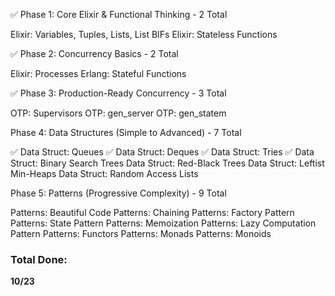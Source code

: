 ✅ Phase 1: Core Elixir & Functional Thinking - 2 Total

Elixir: Variables, Tuples, Lists, List BIFs
Elixir: Stateless Functions

✅ Phase 2: Concurrency Basics - 2 Total

Elixir: Processes
Erlang: Stateful Functions

✅ Phase 3: Production-Ready Concurrency - 3 Total

OTP: Supervisors
OTP: gen_server
OTP: gen_statem

Phase 4: Data Structures (Simple to Advanced) - 7 Total

✅ Data Struct: Queues
✅ Data Struct: Deques
✅ Data Struct: Tries
✅ Data Struct: Binary Search Trees
Data Struct: Red-Black Trees
Data Struct: Leftist Min-Heaps
Data Struct: Random Access Lists

Phase 5: Patterns (Progressive Complexity) - 9 Total

Patterns: Beautiful Code
Patterns: Chaining
Patterns: Factory Pattern
Patterns: State Pattern
Patterns: Memoization
Patterns: Lazy Computation Pattern
Patterns: Functors
Patterns: Monads
Patterns: Monoids

### Total Done:
**10/23**

